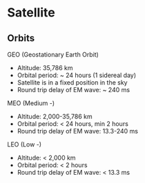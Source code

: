 # Satellite

## Orbits

GEO (Geostationary Earth Orbit)

- Altitude: 35,786 km
- Orbital period: ~ 24 hours (1 sidereal day)
- Satellite is in a fixed position in the sky
- Round trip delay of EM wave: ~ 240 ms

MEO (Medium -)

- Altitude: 2,000-35,786 km
- Orbital period: < 24 hours, min 2 hours
- Round trip delay of EM wave: 13.3-240 ms

LEO (Low -)

- Altitude: < 2,000 km
- Orbital period: < 2 hours
- Round trip delay of EM wave: < 13.3 ms